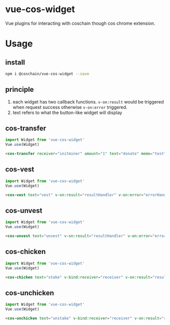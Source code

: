 # vue-cos-widget

Vue plugins for interacting with coschain though cos chrome extension.

# Usage

## install

```bash
npm i @coschain/vue-cos-widget --save
```

## principle

1. each widget has two callback functions. `v-on:result` would be triggered when request success otherwise `v-on:error` triggered.
2. text refers to what the button-like widget will display

## cos-transfer

```js
import Widget from 'vue-cos-widget'
Vue.use(Widget)
```

```html
<cos-transfer receiver="initminer" amount="1" text="donate" memo="test" v-on:result="resultHandler" v-on:error="errorHandler"></cos-transfer>
```

## cos-vest

```js
import Widget from 'vue-cos-widget'
Vue.use(Widget)
```

```html
<cos-vest text="vest" v-on:result="resultHandler" v-on:error="errorHandler"></cos-vest>
```

## cos-unvest

```js
import Widget from 'vue-cos-widget'
Vue.use(Widget)
```

```html
<cos-unvest text="unvest" v-on:result="resultHandler" v-on:error="errorHandler"></cos-unvest>
```

## cos-chicken

```js
import Widget from 'vue-cos-widget'
Vue.use(Widget)
```

```html
<cos-chicken text="stake" v-bind:receiver="receiver" v-on:result="resultHandler" v-on:error="errorHandler"></cos-chicken>
```

## cos-unchicken

```js
import Widget from 'vue-cos-widget'
Vue.use(Widget)
```

```html
<cos-unchicken text="unstake" v-bind:receiver="receiver" v-on:result="resultHandler" v-on:error="errorHandler"></cos-unchicken>
```

